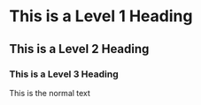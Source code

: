 # This is a Level 1 Heading

## This is a Level 2 Heading

### This is a Level 3 Heading

This is the normal text


